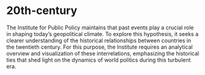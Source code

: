 # 20th-century

The Institute for Public Policy maintains that past events play a crucial role in shaping today’s geopolitical climate. To explore this hypothesis, it seeks a clearer understanding of the historical relationships between countries in the twentieth century. For this purpose, the Institute requires an analytical overview and visualization of these interrelations, emphasizing the historical ties that shed light on the dynamics of world politics during this turbulent era.

